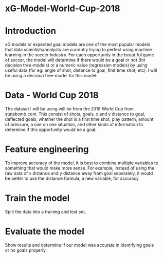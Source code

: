 # xG-Model-World-Cup-2018
# Introduction
xG models or expected goal models are one of the most popular models that data scientists/analysts are currently trying to perfect using machine learning in the soccer industry. For each opportunity in the beautiful game of soccer, the model will determine if there would be a goal or not (for decision tree-models) or a numeric value (regression models) by using useful data (for eg: angle of shot, distance to goal, first time shot, etc). I will be using a decision tree-model for this model.

# Data - World Cup 2018
The dataset I will be using will be from the 2018 World Cup from statsbomb.com. This consist of shots, goals, x and y distance to goal, deflected goals, whether the shot is a first time shot, play pattern, amount of pressure, a one on one situation, and other kinds of information to determine if this opportunity would be a goal.

# Feature engineering
To improve accuracy of the model, it is best to combine multiple variables to something that would make more sense. For example, instead of using the raw data of x distance and y distance away from goal seperately, it would be better to use the distance formula, a new variable, for accuracy.

# Train the model
Split the data into a training and test set.

# Evaluate the model
Show results and determine if our model was accurate in identifying goals or no goals properly.
